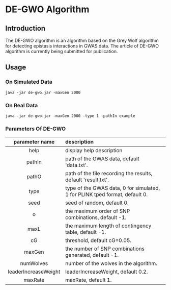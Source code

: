 # DE-GWO Algorithm

## Introduction

The DE-GWO algorithm is an algorithm based on the Grey Wolf algorithm for detecting epistasis interactions in GWAS data. The article of DE-GWO algorithm is currently being submitted for publication.

## Usage

### On Simulated Data

`java -jar de-gwo.jar -maxGen 2000`

### On Real Data

`java -jar de-gwo.jar -maxGen 2000 -type 1 -pathIn example`

### Parameters Of DE-GWO

|parameter name|description|
|:------:|:------|
|help|display help description|
|pathIn|path of the GWAS data, default 'data.txt'.|
|pathO|path of the file recording the results, default 'result.txt'.|
|type|type of the GWAS data, 0 for simulated, 1 for PLINK tped format, default 0.|
|seed|seed of random, default 0.|
|o|the maximum order of SNP combinations, default -1.|
|maxL|the maximum length of contingency table, default -1.|
|cG|threshold, default cG=0.05.|
|maxGen|the number of SNP combinations generated, default -1.|
|numWolves|number of the wolves in the algorithm.|
|leaderIncreaseWeight|leaderIncreaseWeight, default 0.2.|
|maxRate|maxRate, default 1.|

